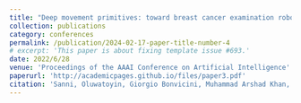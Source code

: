 ```yaml
---
title: "Deep movement primitives: toward breast cancer examination robot"
collection: publications
category: conferences
permalink: /publication/2024-02-17-paper-title-number-4
# excerpt: 'This paper is about fixing template issue #693.'
date: 2022/6/28
venue: 'Proceedings of the AAAI Conference on Artificial Intelligence'
paperurl: 'http://academicpages.github.io/files/paper3.pdf'
citation: 'Sanni, Oluwatoyin, Giorgio Bonvicini, Muhammad Arshad Khan, Pablo C. López-Custodio, and Kiyanoush Nazari. "Deep movement primitives: toward breast cancer examination robot." In Proceedings of the AAAI Conference on Artificial Intelligence, vol. 36, no. 11, pp. 12126-12134. 2022.'
---
```

